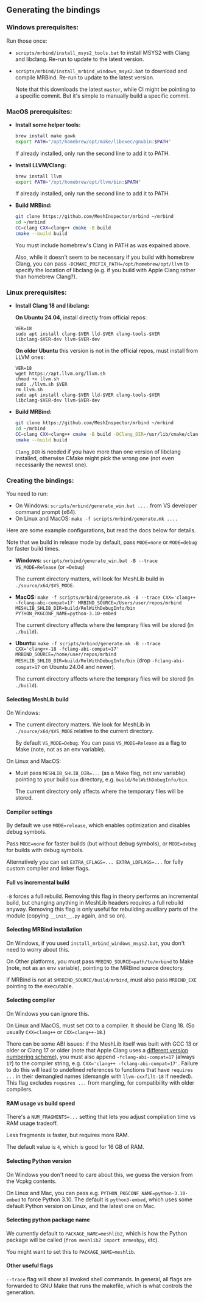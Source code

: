 ## Generating the bindings

### Windows prerequisites:

Run those once:

* `scripts/mrbind/install_msys2_tools.bat` to install MSYS2 with Clang and libclang. Re-run to update to the latest version.

* `scripts/mrbind/install_mrbind_windows_msys2.bat` to download and compile MRBind. Re-run to update to the latest version.

  Note that this downloads the latest `master`, while CI might be pointing to a specific commit. But it's simple to manually build a specific commit.

### MacOS prerequisites:

* **Install some helper tools:**
  ```sh
  brew install make gawk
  export PATH="/opt/homebrew/opt/make/libexec/gnubin:$PATH"
  ```
  If already installed, only run the second line to add it to PATH.

* **Install LLVM/Clang:**
  ```sh
  brew install llvm
  export PATH="/opt/homebrew/opt/llvm/bin:$PATH"
  ```
  If already installed, only run the second line to add it to PATH.

* **Build MRBind:**
  ```sh
  git clone https://github.com/MeshInspector/mrbind ~/mrbind
  cd ~/mrbind
  CC=clang CXX=clang++ cmake -B build
  cmake --build build
  ```
  You must include homebrew's Clang in PATH as was expained above.

  Also, while it doesn't seem to be necessary if you build with homebrew Clang, you can pass `-DCMAKE_PREFIX_PATH=/opt/homebrew/opt/llvm` to specify the location of libclang (e.g. if you build with Apple Clang rather than homebrew Clang?).

### Linux prerequisites:

* **Install Clang 18 and libclang:**

  **On Ubuntu 24.04**, install directly from official repos:
  ```
  VER=18
  sudo apt install clang-$VER lld-$VER clang-tools-$VER libclang-$VER-dev llvm-$VER-dev
  ```
  **On older Ubuntu** this version is not in the official repos, must install from LLVM ones:
  ```
  VER=18
  wget https://apt.llvm.org/llvm.sh
  chmod +x llvm.sh
  sudo ./llvm.sh $VER
  rm llvm.sh
  sudo apt install clang-$VER lld-$VER clang-tools-$VER libclang-$VER-dev llvm-$VER-dev
  ```

* **Build MRBind:**
  ```sh
  git clone https://github.com/MeshInspector/mrbind ~/mrbind
  cd ~/mrbind
  CC=clang CXX=clang++ cmake -B build -DClang_DIR=/usr/lib/cmake/clang-18
  cmake --build build
  ```
  `Clang_DIR` is needed if you have more than one version of libclang installed, otherwise CMake might pick the wrong one (not even necessarily the newest one).


### Creating the bindings:

You need to run:
* On Windows: `scripts/mrbind/generate_win.bat ....` from VS developer command prompt (x64).
* On Linux and MacOS: `make -f scripts/mrbind/generate.mk ....`

Here are some example configurations, but read the docs below for details.

Note that we build in release mode by default, pass `MODE=none` or `MODE=debug` for faster build times.

* **Windows:** `scripts/mrbind/generate_win.bat -B --trace VS_MODE=Release` (or `=Debug`)

  The current directory matters, will look for MeshLib build in `./source/x64/$VS_MODE`.

* **MacOS:** `make -f scripts/mrbind/generate.mk -B --trace CXX='clang++ -fclang-abi-compat=17' MRBIND_SOURCE=/Users/user/repos/mrbind MESHLIB_SHLIB_DIR=build/RelWithDebugInfo/bin PYTHON_PKGCONF_NAME=python-3.10-embed`

  The current directory affects where the temprary files will be stored (in `./build`).

* **Ubuntu:** `make -f scripts/mrbind/generate.mk -B --trace CXX='clang++-18 -fclang-abi-compat=17' MRBIND_SOURCE=/home/user/repos/mrbind MESHLIB_SHLIB_DIR=build/RelWithDebugInfo/bin` (drop `-fclang-abi-compat=17` on Ubuntu 24.04 and newer).

  The current directory affects where the temprary files will be stored (in `./build`).

#### Selecting MeshLib build

On Windows:

* The current directory matters. We look for MeshLib in `./source/x64/$VS_MODE` relative to the current directory.

  By default `VS_MODE=Debug`. You can pass `VS_MODE=Release` as a flag to Make (note, not as an env variable).

On Linux and MacOS:

* Must pass `MESHLIB_SHLIB_DIR=...` (as a Make flag, not env variable) pointing to your build `bin` directory, e.g. `build/RelWithDebugInfo/bin`.

  The current directory only affects where the temporary files will be stored.

#### Compiler settings

By default we use `MODE=release`, which enables optimization and disables debug symbols.

Pass `MODE=none` for faster builds (but without debug symbols), or `MODE=debug` for builds with debug symbols.

Alternatively you can set `EXTRA_CFLAGS=... EXTRA_LDFLAGS=...` for fully custom compiler and linker flags.

#### Full vs incremental build

`-B` forces a full rebuild. Removing this flag in theory performs an incremental build, but changing anything in MeshLib headers requires a full rebuild anyway. Removing this flag is only useful for rebuilding auxiliary parts of the module (copying `__init__.py` again, and so on).

#### Selecting MRBind installation

On Windows, if you used `install_mrbind_windows_msys2.bat`, you don't need to worry about this.

On Other platforms, you must pass `MRBIND_SOURCE=path/to/mrbind` to Make (note, not as an env variable), pointing to the MRBind source directory.

If MRBind is not at `$MRBIND_SOURCE/build/mrbind`, must also pass `MRBIND_EXE` pointing to the executable.

#### Selecting compiler

On Windows you can ignore this.

On Linux and MacOS, must set `CXX` to a compiler. It should be Clang 18. (So usually `CXX=clang++` or `CXX=clang++-18`.)

There can be some ABI issues: if the MeshLib itself was built with GCC 13 or older or Clang 17 or older (note that Apple Clang uses a [different version numbering scheme](https://en.wikipedia.org/wiki/Xcode#Xcode_15.0_-_(since_visionOS_support)_2)), you must also append `-fclang-abi-compat=17` (always `17`) to the compiler string, e.g. `CXX='clang++ -fclang-abi-compat=17'`. Failure to do this will lead to undefined references to functions that have `requires ...` in their demangled names (demangle with `llvm-cxxfilt-18` if needed). This flag excludes `requires ...` from mangling, for compatibility with older compilers.

#### RAM usage vs build speed

There's a `NUM_FRAGMENTS=...` setting that lets you adjust compilation time vs RAM usage tradeoff.

Less fragments is faster, but requires more RAM.

The default value is `4`, which is good for 16 GB of RAM.

#### Selecting Python version

On Windows you don't need to care about this, we guess the version from the Vcpkg contents.

On Linux and Mac, you can pass e.g. `PYTHON_PKGCONF_NAME=python-3.10-embed` to force Python 3.10. The default is `python3-embed`, which uses some default Python version on Linux, and the latest one on Mac.

#### Selecting python package name

We currently default to `PACKAGE_NAME=meshlib2`, which is how the Python package will be called (`from meshlib2 import mrmeshpy`, etc).

You might want to set this to `PACKAGE_NAME=meshlib`.

#### Other useful flags

`--trace` flag will show all invoked shell commands. In general, all flags are forwarded to GNU Make that runs the makefile, which is what controls the generation.

